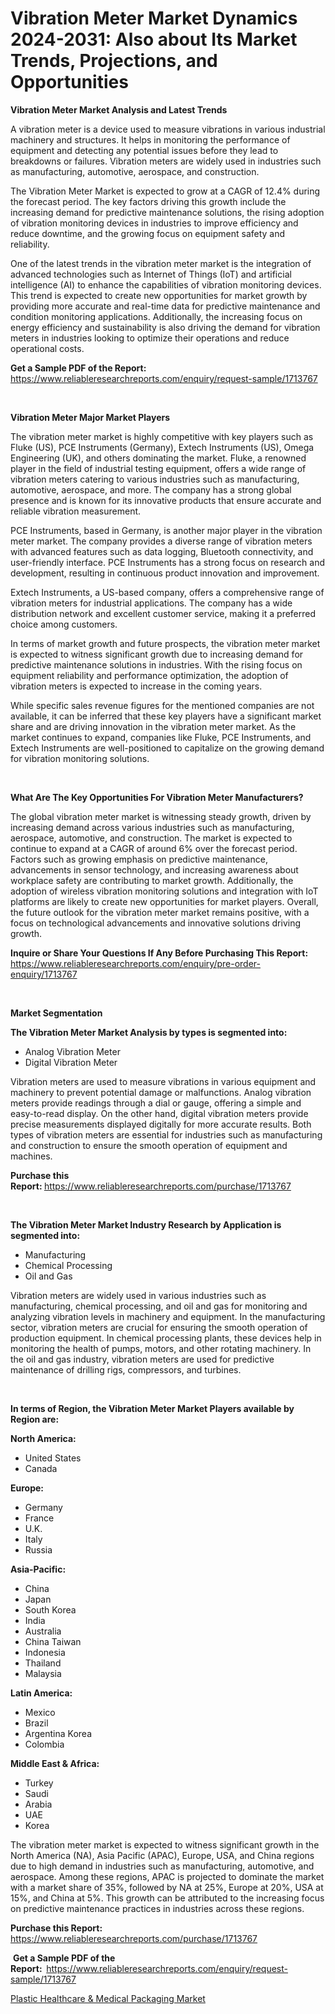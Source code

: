 <p><h1>Vibration Meter Market Dynamics 2024-2031: Also about Its Market Trends, Projections, and Opportunities</h1></p><p><strong>Vibration Meter Market Analysis and Latest Trends</strong></p>
<p><p>A vibration meter is a device used to measure vibrations in various industrial machinery and structures. It helps in monitoring the performance of equipment and detecting any potential issues before they lead to breakdowns or failures. Vibration meters are widely used in industries such as manufacturing, automotive, aerospace, and construction.</p><p>The Vibration Meter Market is expected to grow at a CAGR of 12.4% during the forecast period. The key factors driving this growth include the increasing demand for predictive maintenance solutions, the rising adoption of vibration monitoring devices in industries to improve efficiency and reduce downtime, and the growing focus on equipment safety and reliability.</p><p>One of the latest trends in the vibration meter market is the integration of advanced technologies such as Internet of Things (IoT) and artificial intelligence (AI) to enhance the capabilities of vibration monitoring devices. This trend is expected to create new opportunities for market growth by providing more accurate and real-time data for predictive maintenance and condition monitoring applications. Additionally, the increasing focus on energy efficiency and sustainability is also driving the demand for vibration meters in industries looking to optimize their operations and reduce operational costs.</p></p>
<p><strong>Get a Sample PDF of the Report:&nbsp;</strong> <a href="https://www.reliableresearchreports.com/enquiry/request-sample/1713767">https://www.reliableresearchreports.com/enquiry/request-sample/1713767</a></p>
<p>&nbsp;</p>
<p><strong>Vibration Meter Major Market Players</strong></p>
<p><p>The vibration meter market is highly competitive with key players such as Fluke (US), PCE Instruments (Germany), Extech Instruments (US), Omega Engineering (UK), and others dominating the market. Fluke, a renowned player in the field of industrial testing equipment, offers a wide range of vibration meters catering to various industries such as manufacturing, automotive, aerospace, and more. The company has a strong global presence and is known for its innovative products that ensure accurate and reliable vibration measurement.</p><p>PCE Instruments, based in Germany, is another major player in the vibration meter market. The company provides a diverse range of vibration meters with advanced features such as data logging, Bluetooth connectivity, and user-friendly interface. PCE Instruments has a strong focus on research and development, resulting in continuous product innovation and improvement.</p><p>Extech Instruments, a US-based company, offers a comprehensive range of vibration meters for industrial applications. The company has a wide distribution network and excellent customer service, making it a preferred choice among customers.</p><p>In terms of market growth and future prospects, the vibration meter market is expected to witness significant growth due to increasing demand for predictive maintenance solutions in industries. With the rising focus on equipment reliability and performance optimization, the adoption of vibration meters is expected to increase in the coming years.</p><p>While specific sales revenue figures for the mentioned companies are not available, it can be inferred that these key players have a significant market share and are driving innovation in the vibration meter market. As the market continues to expand, companies like Fluke, PCE Instruments, and Extech Instruments are well-positioned to capitalize on the growing demand for vibration monitoring solutions.</p></p>
<p>&nbsp;</p>
<p><strong>What Are The Key Opportunities For Vibration Meter Manufacturers?</strong></p>
<p><p>The global vibration meter market is witnessing steady growth, driven by increasing demand across various industries such as manufacturing, aerospace, automotive, and construction. The market is expected to continue to expand at a CAGR of around 6% over the forecast period. Factors such as growing emphasis on predictive maintenance, advancements in sensor technology, and increasing awareness about workplace safety are contributing to market growth. Additionally, the adoption of wireless vibration monitoring solutions and integration with IoT platforms are likely to create new opportunities for market players. Overall, the future outlook for the vibration meter market remains positive, with a focus on technological advancements and innovative solutions driving growth.</p></p>
<p><strong>Inquire or Share Your Questions If Any Before Purchasing This Report:</strong> <a href="https://www.reliableresearchreports.com/enquiry/pre-order-enquiry/1713767">https://www.reliableresearchreports.com/enquiry/pre-order-enquiry/1713767</a></p>
<p>&nbsp;</p>
<p><strong>Market Segmentation</strong></p>
<p><strong>The Vibration Meter Market Analysis by types is segmented into:</strong></p>
<p><ul><li>Analog Vibration Meter</li><li>Digital Vibration Meter</li></ul></p>
<p><p>Vibration meters are used to measure vibrations in various equipment and machinery to prevent potential damage or malfunctions. Analog vibration meters provide readings through a dial or gauge, offering a simple and easy-to-read display. On the other hand, digital vibration meters provide precise measurements displayed digitally for more accurate results. Both types of vibration meters are essential for industries such as manufacturing and construction to ensure the smooth operation of equipment and machines.</p></p>
<p><strong>Purchase this Report:&nbsp;</strong><a href="https://www.reliableresearchreports.com/purchase/1713767">https://www.reliableresearchreports.com/purchase/1713767</a></p>
<p>&nbsp;</p>
<p><strong>The Vibration Meter Market Industry Research by Application is segmented into:</strong></p>
<p><ul><li>Manufacturing</li><li>Chemical Processing</li><li>Oil and Gas</li></ul></p>
<p><p>Vibration meters are widely used in various industries such as manufacturing, chemical processing, and oil and gas for monitoring and analyzing vibration levels in machinery and equipment. In the manufacturing sector, vibration meters are crucial for ensuring the smooth operation of production equipment. In chemical processing plants, these devices help in monitoring the health of pumps, motors, and other rotating machinery. In the oil and gas industry, vibration meters are used for predictive maintenance of drilling rigs, compressors, and turbines.</p></p>
<p>&nbsp;</p>
<p><strong>In terms of Region, the Vibration Meter Market Players available by Region are:</strong></p>
<p>
    <p> <strong> North America: </strong>
        <ul>
            <li>United States</li>
            <li>Canada</li>
        </ul>
        </p> 
    <p> <strong> Europe: </strong>
        <ul>
            <li>Germany</li>
            <li>France</li>
            <li>U.K.</li>
            <li>Italy</li>
            <li>Russia</li>
        </ul>
        </p> 
    <p> <strong> Asia-Pacific: </strong>
        <ul>
            <li>China</li>
            <li>Japan</li>
            <li>South Korea</li>
            <li>India</li>
            <li>Australia</li>
            <li>China Taiwan</li>
            <li>Indonesia</li>
            <li>Thailand</li>
            <li>Malaysia</li>
        </ul>
        </p> 
    <p> <strong> Latin America: </strong>
        <ul>
            <li>Mexico</li>
            <li>Brazil</li>
            <li>Argentina Korea</li>
            <li>Colombia</li>
        </ul>
        </p> 
    <p> <strong> Middle East & Africa: </strong>
        <ul>
            <li>Turkey</li>
            <li>Saudi</li>
            <li>Arabia</li>
            <li>UAE</li>
            <li>Korea</li>
        </ul>
    </p>
    </p>
<p><p>The vibration meter market is expected to witness significant growth in the North America (NA), Asia Pacific (APAC), Europe, USA, and China regions due to high demand in industries such as manufacturing, automotive, and aerospace. Among these regions, APAC is projected to dominate the market with a market share of 35%, followed by NA at 25%, Europe at 20%, USA at 15%, and China at 5%. This growth can be attributed to the increasing focus on predictive maintenance practices in industries across these regions.</p></p>
<p><strong>Purchase this Report: </strong><a href="https://www.reliableresearchreports.com/purchase/1713767">https://www.reliableresearchreports.com/purchase/1713767</a></p>
<p>&nbsp;<strong>Get a Sample PDF of the Report:&nbsp;&nbsp;</strong><a href="https://www.reliableresearchreports.com/enquiry/request-sample/1713767">https://www.reliableresearchreports.com/enquiry/request-sample/1713767</a></p>
<p><strong></strong></p>
<p><p><a href="https://github.com/prosalinda88/Market-Research-Report-List-3/blob/main/plastic-healthcare-medical-packaging-market.md">Plastic Healthcare & Medical Packaging Market</a></p></p>